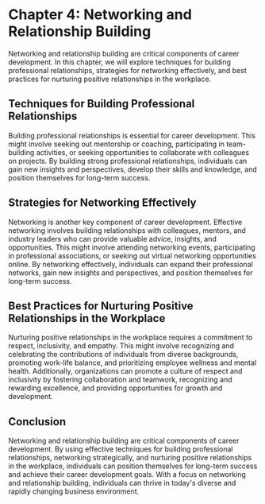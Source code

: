 Chapter 4: Networking and Relationship Building
===============================================

Networking and relationship building are critical components of career development. In this chapter, we will explore techniques for building professional relationships, strategies for networking effectively, and best practices for nurturing positive relationships in the workplace.

Techniques for Building Professional Relationships
--------------------------------------------------

Building professional relationships is essential for career development. This might involve seeking out mentorship or coaching, participating in team-building activities, or seeking opportunities to collaborate with colleagues on projects. By building strong professional relationships, individuals can gain new insights and perspectives, develop their skills and knowledge, and position themselves for long-term success.

Strategies for Networking Effectively
-------------------------------------

Networking is another key component of career development. Effective networking involves building relationships with colleagues, mentors, and industry leaders who can provide valuable advice, insights, and opportunities. This might involve attending networking events, participating in professional associations, or seeking out virtual networking opportunities online. By networking effectively, individuals can expand their professional networks, gain new insights and perspectives, and position themselves for long-term success.

Best Practices for Nurturing Positive Relationships in the Workplace
--------------------------------------------------------------------

Nurturing positive relationships in the workplace requires a commitment to respect, inclusivity, and empathy. This might involve recognizing and celebrating the contributions of individuals from diverse backgrounds, promoting work-life balance, and prioritizing employee wellness and mental health. Additionally, organizations can promote a culture of respect and inclusivity by fostering collaboration and teamwork, recognizing and rewarding excellence, and providing opportunities for growth and development.

Conclusion
----------

Networking and relationship building are critical components of career development. By using effective techniques for building professional relationships, networking strategically, and nurturing positive relationships in the workplace, individuals can position themselves for long-term success and achieve their career development goals. With a focus on networking and relationship building, individuals can thrive in today's diverse and rapidly changing business environment.
